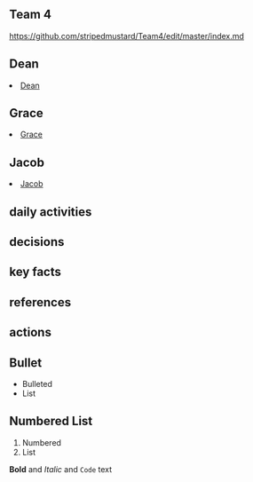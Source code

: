## Team 4
https://github.com/stripedmustard/Team4/edit/master/index.md

## Dean
<!DOCTYPE html>
<html>
<body>
  <li><a href="#dean">Dean</a></li>
	</body>
	</html>
	
## Grace
<html>
<body>
	<li><a href="#grace">Grace</a></li>
	
</html>
</body>

## Jacob
<html>
<body>
	<li><a href="#jacob">Jacob</a></li>
 
</body>
</html>

## daily activities
## decisions
## key facts
## references
## actions
## Bullet
- Bulleted
- List


## Numbered List
1. Numbered
2. List




**Bold** and _Italic_ and `Code` text
